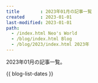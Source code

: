 ```yaml
---
title        : 2023年01月の記事一覧
created      : 2023-01-01
last-modified: 2023-01-01
path:
  - /index.html Neo's World
  - /blog/index.html Blog
  - /blog/2023/index.html 2023年
---
```


2023年01月の記事一覧。

{{ blog-list-dates }}
